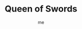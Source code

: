 ---
# hugo new --kind tarot-card content/projects/tarot/cards/suit-number.md
# basics
title     		 : "Queen of Swords"
token					 : 'swords-13'
card_type			 : '' # major, minor, court
layout				 : "tarot-card"
author    		 : 'me'
one_liner 		 : "Grace, skill, wit, charm, aptitude"
images				 : ['/assets/images/tarot/rws/rw-swords-13.jpg']
keywords			 : ['grace', 'skill', 'wit', 'charm', 'aptitude']
url						 : 'tarot/cards/swords-13'
aliases				 : ['swords-queen']

personality    : "The Queen of Swords can represent anyone who wants to encourage others (Queen) to be brighter and more communicative (Swords). The Queen may also represent the tendency to be more tactful than objective, or the need to express information more politely than precisely."

meaning_light  : "Exercising tact or using diplomacy. Defusing a tense situation. Knowing what to say and how to say it. Making others feel comfortable and confident. Bringing out the best in everyone. Having a way with words. Telling jokes. Possessing a knack for music, math, art, or science."

meaning_shadow : "Knowing exactly what to say to destroy another person. Withholding critical information. Using a barbed tongue to upset others. Employing sarcasm. Mimicking others unkindly. Making light of the less fortunate. Being disrespectful. Failing to use the talent you’ve been given."

# more detail
correspondence_element 			: "Water"
correspondence_affirmation 	: "I make the truth easier to hear."
correspondence_story 				: "The main character must deliver news that is difficult for others to receive with grace. Alternatively, the main character must confront the less desirable aspects of his or her personality."

advice_relationships 	 : "You can’t change other people, but you can provide gentle prompts designed to help them be the best they can be. Know the difference in supporting and nagging. Know, too, that requested advice is always prized more highly than unsolicited observations. Until you’re invited to speak, hold your tongue."

advice_work 					 : "Harsh criticism crushes morale, but finely-tuned words of praise can enhance performance and elicit remarkable productivity. Identify what must be changed, but express that change in terms of growth and benefit. Instead of problems, see challenges. Instead of deficits, see opportunities."

advice_spirituality 	 : "Practice the delivery of praise. When you receive blessings, voice your thanks. When others work for you, show your bright spirit by acknowledging their contributions. Whatever the situation, strive to be the soul of encouragement."

advice_personal_growth : "Your insights, opinions, and attitudes influence others more than you know. Express your thoughts with care, making sure you phrase your observations in ways that encourage growth. If you need encouragement, encourage others to give it."

advice_fortune_telling : "This card represents a woman with an artistic, intellectual nature, likely born between September 12th and October 12th, who uses clever, positive communication to sway others to her point of view."

questions	: ['What skill or aptitude, employed now, might transform the discord you’re experiencing today into harmony?', 'What do I have a knack for? How might my special gift prove useful now?', 'To what extent am I capable of saying what needs to be said?', 'What is the best possible way to say what I want to say?']

# referenced in the symbols.toml data file
symbols	  : ['queen', 'swords', 'winged-throne', 'posture-of-pronouncement']

# metadata
suppress_topnav : true
related_cards 	: []

---